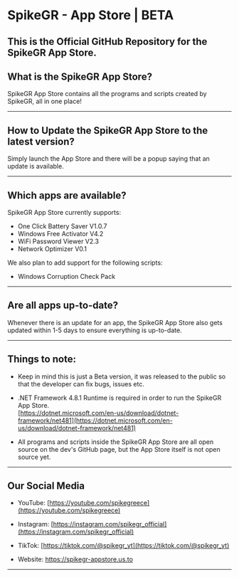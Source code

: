 # SpikeGR - App Store | BETA

This is the Official GitHub Repository for the SpikeGR App Store.
---

## What is the SpikeGR App Store?

SpikeGR App Store contains all the programs and scripts created by SpikeGR, all in one place!

---
## How to Update the SpikeGR App Store to the latest version?

Simply launch the App Store and there will be a popup saying that an update is available.

---
## Which apps are available?

SpikeGR App Store currently supports:

 - One Click Battery Saver V1.0.7
 - Windows Free Activator V4.2
 - WiFi Password Viewer V2.3
 - Network Optimizer V0.1
 
We also plan to add support for the following scripts:

 - Windows Corruption Check Pack
---
## Are all apps up-to-date?
Whenever there is an update for an app, the SpikeGR App Store also gets updated within 1-5 days to ensure everything is up-to-date.

---
## Things to note:

 - Keep in mind this is just a Beta version, it was released to the public so that the developer can fix bugs, issues etc.
 
 - .NET Framework 4.8.1 Runtime is required in order to run the SpikeGR App Store.  
[https://dotnet.microsoft.com/en-us/download/dotnet-framework/net481](https://dotnet.microsoft.com/en-us/download/dotnet-framework/net481)

 - All programs and scripts inside the SpikeGR App Store are all open source on the dev's GitHub page, but the App Store itself is not open source yet.
---
## Our Social Media

 - YouTube:
[https://youtube.com/spikegreece](https://youtube.com/spikegreece)

 - Instagram:
[https://instagram.com/spikegr_official](https://instagram.com/spikegr_official)

 - TikTok:
[https://tiktok.com/@spikegr_yt](https://tiktok.com/@spikegr_yt)

 - Website:
https://spikegr-appstore.us.to
---
